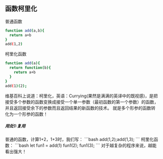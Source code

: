 ## 函数柯里化

普通函数
```bash
function add(a,b){
  return a+b
}
add(1,2)
```
柯里化函数
```bash
function add(a){
  return function(b){
    return a+b
  }
}
add(1)(2);
```
维基百科上说道：柯里化，英语：Currying(果然是满满的英译中的既视感)，是把接受多个参数的函数变换成接受一个单一参数（最初函数的第一个参数）的函数，并且返回接受余下的参数而且返回结果的新函数的技术。
就是多个形参的函数转化为一个形参的函数！
<h5>用处1:复用</h5>
普通的函数，计算1+2，1+3时，我们写：
```bash
add(1,2);add(1,3);
```
柯里化函数：
```bash
let fun1 = add(1)
fun1(2);
fun1(3);
```
对于越复杂的程序来说，越能看出强大！
